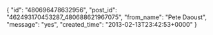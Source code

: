  {
   "id": "480696478632956",
   "post_id": "462493170453287_480688621967075",
   "from_name": "Pete Daoust",
   "message": "yes",
   "created_time": "2013-02-13T23:42:53+0000"
 }
